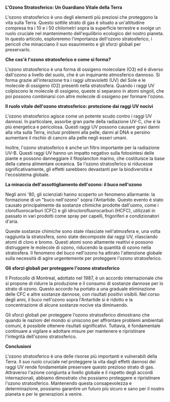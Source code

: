 **L'Ozono Stratosferico: Un Guardiano Vitale della Terra**

L'ozono stratosferico è uno degli elementi più preziosi che proteggono la vita sulla Terra. Questo sottile strato di gas è situato a un'altitudine compresa tra i 10 e i 50 chilometri sopra la superficie terrestre e svolge un ruolo cruciale nel mantenimento dell'equilibrio ecologico del nostro pianeta. In questo articolo, esploreremo l'importanza dell'ozono stratosferico, i pericoli che minacciano il suo esaurimento e gli sforzi globali per preservarlo.

**Che cos'è l'ozono stratosferico e come si forma?**

L'ozono stratosferico è una forma di ossigeno molecolare (O3) ed è diverso dall'ozono a livello del suolo, che è un inquinante atmosferico dannoso. Si forma grazie all'interazione tra i raggi ultravioletti (UV) del Sole e le molecole di ossigeno (O2) presenti nella stratosfera. Quando i raggi UV colpiscono le molecole di ossigeno, queste si separano in atomi singoli, che poi possono combinarsi con altre molecole di ossigeno per formare l'ozono.

**Il ruolo vitale dell'ozono stratosferico: protezione dai raggi UV nocivi**

L'ozono stratosferico agisce come un potente scudo contro i raggi UV dannosi. In particolare, assorbe gran parte della radiazione UV-C, che è la più energetica e pericolosa. Questi raggi UV possono causare gravi danni alla vita sulla Terra, inclusi problemi alla pelle, danni al DNA e persino aumentare il rischio di cancro alla pelle negli esseri umani.

Inoltre, l'ozono stratosferico è anche un filtro importante per la radiazione UV-B. Questi raggi UV hanno un impatto negativo sulla fotosintesi delle piante e possono danneggiare il fitoplancton marino, che costituisce la base della catena alimentare oceanica. Se l'ozono stratosferico si riducesse significativamente, gli effetti sarebbero devastanti per la biodiversità e l'ecosistema globale.

**La minaccia dell'assottigliamento dell'ozono: il buco nell'ozono**

Negli anni '80, gli scienziati hanno scoperto un fenomeno allarmante: la formazione di un "buco nell'ozono" sopra l'Antartide. Questo evento è stato causato principalmente da sostanze chimiche prodotte dall'uomo, come i clorofluorocarburi (CFC) e gli idroclorofluorocarburi (HCFC), utilizzati in passato in vari prodotti come spray per capelli, frigoriferi e condizionatori d'aria.

Queste sostanze chimiche sono state rilasciate nell'atmosfera e, una volta raggiunta la stratosfera, sono state decomposte dai raggi UV, rilasciando atomi di cloro e bromo. Questi atomi sono altamente reattivi e possono distruggere le molecole di ozono, riducendo la quantità di ozono nella stratosfera. Il fenomeno del buco nell'ozono ha attirato l'attenzione globale sulla necessità di agire urgentemente per proteggere l'ozono stratosferico.

**Gli sforzi globali per proteggere l'ozono stratosferico**

Il Protocollo di Montreal, adottato nel 1987, è un accordo internazionale che si propone di ridurre la produzione e il consumo di sostanze dannose per lo strato di ozono. Questo accordo ha portato a una graduale eliminazione delle CFC e altre sostanze dannose, con risultati positivi visibili. Nel corso degli anni, il buco nell'ozono sopra l'Antartide si è ridotto e la concentrazione di alcune sostanze nocive sta diminuendo.

Gli sforzi globali per proteggere l'ozono stratosferico dimostrano che quando le nazioni del mondo si uniscono per affrontare problemi ambientali comuni, è possibile ottenere risultati significativi. Tuttavia, è fondamentale continuare a vigilare e adottare misure per mantenere e ripristinare l'integrità dell'ozono stratosferico.

**Conclusioni**

L'ozono stratosferico è una delle risorse più importanti e vulnerabili della Terra. Il suo ruolo cruciale nel proteggere la vita dagli effetti dannosi dei raggi UV rende fondamentale preservare questo prezioso strato di gas. Attraverso l'azione congiunta a livello globale e il rispetto degli accordi internazionali, abbiamo dimostrato che possiamo proteggere e ripristinare l'ozono stratosferico. Mantenendo questa consapevolezza e determinazione, possiamo garantire un futuro più sicuro e sano per il nostro pianeta e per le generazioni a venire.